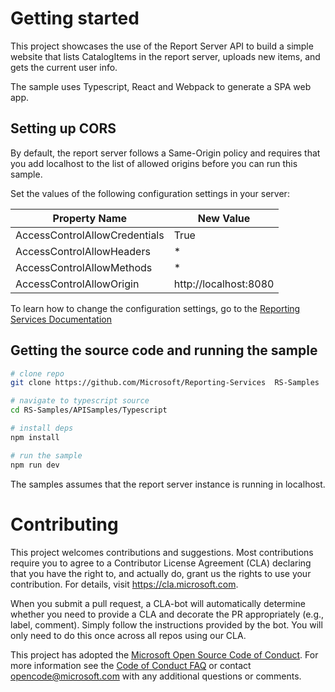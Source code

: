 # Getting started
This project showcases the use of the Report Server API to build a simple website that lists CatalogItems in the report server, uploads new items, and gets the current user info.

The sample uses Typescript, React and Webpack to generate a SPA web app. 

## Setting up CORS
By default, the report server follows a Same-Origin policy and requires that you add localhost to the list of allowed origins before you can run this sample.

Set the values of the following configuration settings in your server:

|Property Name| New Value|
|-------------|----------|
|AccessControlAllowCredentials|True|
|AccessControlAllowHeaders|*|
|AccessControlAllowMethods|*|
|AccessControlAllowOrigin|http://localhost:8080|

To learn how to change the configuration settings, go to the [Reporting Services Documentation](https://docs.microsoft.com/en-us/sql/reporting-services/tools/server-properties-advanced-page-reporting-services)

## Getting the source code and running the sample
```bash
# clone repo
git clone https://github.com/Microsoft/Reporting-Services  RS-Samples

# navigate to typescript source
cd RS-Samples/APISamples/Typescript

# install deps
npm install

# run the sample
npm run dev
```
The samples assumes that the report server instance is running in localhost.
# Contributing

This project welcomes contributions and suggestions.  Most contributions require you to agree to a
Contributor License Agreement (CLA) declaring that you have the right to, and actually do, grant us
the rights to use your contribution. For details, visit https://cla.microsoft.com.

When you submit a pull request, a CLA-bot will automatically determine whether you need to provide
a CLA and decorate the PR appropriately (e.g., label, comment). Simply follow the instructions
provided by the bot. You will only need to do this once across all repos using our CLA.

This project has adopted the [Microsoft Open Source Code of Conduct](https://opensource.microsoft.com/codeofconduct/).
For more information see the [Code of Conduct FAQ](https://opensource.microsoft.com/codeofconduct/faq/) or
contact [opencode@microsoft.com](mailto:opencode@microsoft.com) with any additional questions or comments.